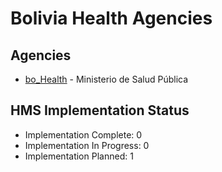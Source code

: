 # Bolivia Health Agencies

## Agencies

- [bo_Health](bo_Health/index.md) - Ministerio de Salud Pública

## HMS Implementation Status

- Implementation Complete: 0
- Implementation In Progress: 0
- Implementation Planned: 1
